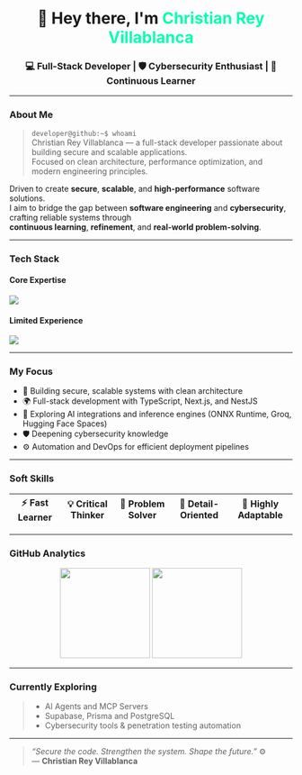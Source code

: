 <h1 align="center">👋 Hey there, I'm <span style="color:#00ffae;">Christian Rey Villablanca</span></h1>
<h3 align="center">💻 Full-Stack Developer | 🛡️ Cybersecurity Enthusiast | 🚀 Continuous Learner</h3>

---

### About Me

> `developer@github:~$ whoami`  
> Christian Rey Villablanca — a full-stack developer passionate about building secure and scalable applications.  
> Focused on clean architecture, performance optimization, and modern engineering principles.

Driven to create **secure**, **scalable**, and **high-performance** software solutions.  
I aim to bridge the gap between **software engineering** and **cybersecurity**, crafting reliable systems through  
**continuous learning**, **refinement**, and **real-world problem-solving**.

---

### Tech Stack

#### Core Expertise
<p align="left">
  <img src="https://skillicons.dev/icons?i=js,ts,nextjs,nestjs,nodejs,express,react,mongodb,tailwind&theme=dark" />
</p>

#### Limited Experience
<p align="left">
  <img src="https://skillicons.dev/icons?i=java,php,python,laravel,vite,fastapi,redis,firebase,mysql,sqlite,docker,git,aws,gcp,nginx,apache&theme=dark" />
</p>

---

### My Focus

- 🧩 Building secure, scalable systems with clean architecture  
- 🌍 Full-stack development with TypeScript, Next.js, and NestJS  
- 🧠 Exploring AI integrations and inference engines (ONNX Runtime, Groq, Hugging Face Spaces)  
- 🛡️ Deepening cybersecurity knowledge  
- ⚙️ Automation and DevOps for efficient deployment pipelines  

---

### Soft Skills

| ⚡ Fast Learner | 💡 Critical Thinker | 🧩 Problem Solver | 🧠 Detail-Oriented | 🔄 Highly Adaptable |
|:---------------:|:------------------:|:----------------:|:-----------------:|:-------------------:|

---

### GitHub Analytics

<p align="center">
  <img src="https://github-readme-stats.vercel.app/api?username=chryzxc&show_icons=true&theme=radical" height="160" />
  <img src="https://github-readme-stats.vercel.app/api/top-langs/?username=chryzxc&layout=compact&theme=radical" height="160" />
</p>

---

### Currently Exploring

> - AI Agents and MCP Servers  
> - Supabase, Prisma and PostgreSQL   
> - Cybersecurity tools & penetration testing automation  

---

> _“Secure the code. Strengthen the system. Shape the future.”_ ⚙️  
> — **Christian Rey Villablanca**
